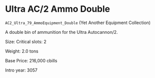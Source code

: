 # Ultra AC/2 Ammo Double

`AC2_Ultra_79_AmmoEquipment_Double` (Yet Another Equipment Collection)

A double bin of ammunition for the Ultra Autocannon/2.

Size: Critical slots: 2

Weight: 2.0 tons

Base Price: 216,000 cbills

Intro year: 3057

